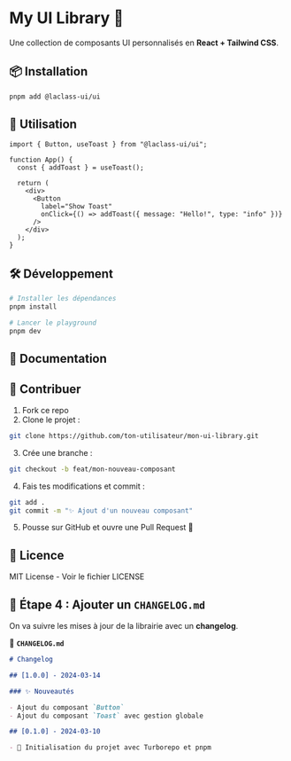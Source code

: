 # My UI Library 🚀

Une collection de composants UI personnalisés en **React + Tailwind CSS**.

## 📦 Installation

```sh
pnpm add @laclass-ui/ui
```

## 🚀 Utilisation

```tsx
import { Button, useToast } from "@laclass-ui/ui";

function App() {
  const { addToast } = useToast();

  return (
    <div>
      <Button
        label="Show Toast"
        onClick={() => addToast({ message: "Hello!", type: "info" })}
      />
    </div>
  );
}
```

## 🛠️ Développement

```sh
# Installer les dépendances
pnpm install

# Lancer le playground
pnpm dev
```

## 📖 Documentation

## 🤝 Contribuer

1. Fork ce repo
2. Clone le projet :

```sh
git clone https://github.com/ton-utilisateur/mon-ui-library.git
```

3. Crée une branche :

```sh
git checkout -b feat/mon-nouveau-composant
```

4. Fais tes modifications et commit :

```sh
git add .
git commit -m "✨ Ajout d'un nouveau composant"
```

5. Pousse sur GitHub et ouvre une Pull Request 🚀

## 📜 Licence

MIT License - Voir le fichier LICENSE

## 📌 Étape 4 : Ajouter un `CHANGELOG.md`

On va suivre les mises à jour de la librairie avec un **changelog**.

📄 **`CHANGELOG.md`**

```md
# Changelog

## [1.0.0] - 2024-03-14

### ✨ Nouveautés

- Ajout du composant `Button`
- Ajout du composant `Toast` avec gestion globale

## [0.1.0] - 2024-03-10

- 🚀 Initialisation du projet avec Turborepo et pnpm
```
